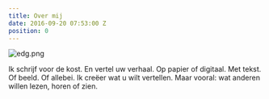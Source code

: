 ```yaml
---
title: Over mij
date: 2016-09-20 07:53:00 Z
position: 0
---
```


![edg.png](/uploads/edg.png)

Ik schrijf voor de kost. En vertel uw verhaal. Op papier of digitaal. Met tekst. Of beeld. Of allebei. Ik creëer wat u wilt vertellen. Maar vooral: wat anderen willen lezen, horen of zien. 